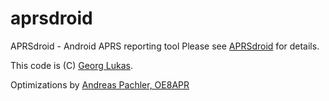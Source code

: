 # aprsdroid

APRSdroid - Android APRS reporting tool
Please see [APRSdroid](http://aprsdroid.org/) for details.

This code is (C) [Georg Lukas](http://op-co.de/).

Optimizations by [Andreas Pachler, OE8APR](http://socialhams.net/oe8apr)
